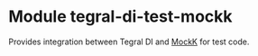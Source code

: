 # Module tegral-di-test-mockk

Provides integration between Tegral DI and [MockK](https://mockk.io) for test code.
